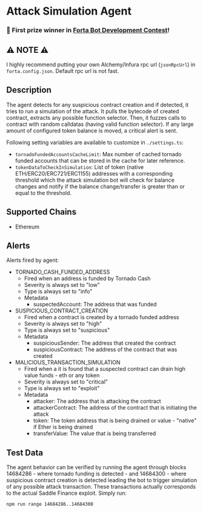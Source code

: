 # Attack Simulation Agent

### 🥇 First prize winner in [Forta Bot Development Contest](https://docs.forta.network/en/latest/contest7-forta/https://docs.forta.network/en/latest/contest7-forta/)!

## ⚠️ NOTE ⚠️

I highly recommend putting your own Alchemy/Infura rpc url (`jsonRpcUrl`) in `forta.config.json`. Default rpc url is not fast.

## Description

The agent detects for any suspicious contract creation and if detected, it tries to run a simulation of the attack. It pulls the bytecode of created contract, extracts any possible function selector. Then, it fuzzes calls to contract with random calldatas (having valid function selector). If any large amount of configured token balance is moved, a critical alert is sent.

Following setting variables are available to customize in `./settings.ts`:

- `tornadoFundedAccountsCacheLimit`: Max number of cached tornado funded accounts that can be stored in the cache for later reference.
- `tokenDataToCheckInSimulation`: List of token (native ETH/ERC20/ERC721/ERC1155) addresses with a corresponding threshold which the attack simulation bot will check for balance changes and notify if the balance change/transfer is greater than or equal to the threshold.

## Supported Chains

- Ethereum

## Alerts

Alerts fired by agent:

- TORNADO_CASH_FUNDED_ADDRESS
  - Fired when an address is funded by Tornado Cash
  - Severity is always set to "low"
  - Type is always set to "info"
  - Metadata
    - suspectedAccount: The address that was funded
- SUSPICIOUS_CONTRACT_CREATION
  - Fired when a contract is created by a tornado funded address
  - Severity is always set to "high"
  - Type is always set to "suspicious"
  - Metadata
    - suspiciousSender: The address that created the contract
    - suspiciousContract: The address of the contract that was created
- MALICIOUS_TRANSACTION_SIMULATION
  - Fired when a it is found that a suspected contract can drain high value funds - eth or any token
  - Severity is always set to "critical"
  - Type is always set to "exploit"
  - Metadata
    - attacker: The address that is attacking the contract
    - attackerContract: The address of the contract that is initiating the attack
    - token: The token address that is being drained or value - "native" if Ether is being drained
    - transferValue: The value that is being transferred

## Test Data

The agent behavior can be verified by running the agent through blocks 14684286 - where tornado funding is detected - and 14684300 - where suspicious contract creation is detected leading the bot to trigger simulation of any possible attack transaction. These transactions actually corresponds to the actual Saddle Finance exploit. Simply run:

```
npm run range 14684286..14684300
```
